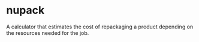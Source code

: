 nupack
===========

A calculator that estimates the cost of repackaging a product depending on the resources needed for the job.